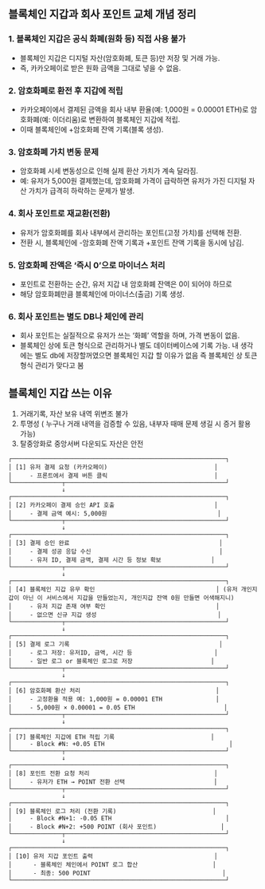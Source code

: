 ## 블록체인 지갑과 회사 포인트 교체 개념 정리
### 1. 블록체인 지갑은 공식 화폐(원화 등) 직접 사용 불가
- 블록체인 지갑은 디지털 자산(암호화폐, 토큰 등)만 저장 및 거래 가능.
- 즉, 카카오페이로 받은 원화 금액을 그대로 넣을 수 없음.

### 2. 암호화폐로 환전 후 지갑에 적립
- 카카오페이에서 결제된 금액을 회사 내부 환율(예: 1,000원 = 0.00001 ETH)로 암호화폐(예: 이더리움)로 변환하여 블록체인 지갑에 적립.
- 이때 블록체인에 +암호화폐 잔액 기록(블록 생성).

### 3. 암호화폐 가치 변동 문제
- 암호화폐 시세 변동성으로 인해 실제 환산 가치가 계속 달라짐.
- 예: 유저가 5,000원 결제했는데, 암호화폐 가격이 급락하면 유저가 가진 디지털 자산 가치가 급격히 하락하는 문제가 발생.

### 4. 회사 포인트로 재교환(전환)
- 유저가 암호화폐를 회사 내부에서 관리하는 포인트(고정 가치)를 선택해 전환.
- 전환 시, 블록체인에 -암호화폐 잔액 기록과 +포인트 잔액 기록을 동시에 남김.

### 5. 암호화폐 잔액은 ‘즉시 0’으로 마이너스 처리
- 포인트로 전환하는 순간, 유저 지갑 내 암호화폐 잔액은 0이 되어야 하므로
- 해당 암호화폐만큼 블록체인에 마이너스(출금) 기록 생성.

### 6. 회사 포인트는 별도 DB나 체인에 관리

- 회사 포인트는 실질적으로 유저가 쓰는 ‘화폐’ 역할을 하며, 가격 변동이 없음.
- 블록체인 상에 토큰 형식으로 관리하거나 별도 데이터베이스에 기록 가능. 내 생각에는 별도  db에 저장할꺼였으면 블록체인 지갑 할  이유가 없음 즉 블록체인 상 토큰형식  관리가 맞다고 봄


## 블록체인 지갑 쓰는  이유
1. 거래기록, 자산 보유 내역 위변조 불가
2. 투명성 ( 누구나 거래 내역을 검증할 수 있음, 내부자 때매 문제 생길 시 증거 활용 가능)
3. 탈중앙화로 중앙서버 다운되도 자산은 안전

```
┌────────────────────────────────────────────────────────────┐
│ [1] 유저 결제 요청 (카카오페이)                              │
│     - 프론트에서 결제 버튼 클릭                              │
└──────────────┬─────────────────────────────────────────────┘
               ↓
┌────────────────────────────────────────────────────────────┐
│ [2] 카카오페이 결제 승인 API 호출                            │
│     - 결제 금액 예시: 5,000원                               │
└──────────────┬─────────────────────────────────────────────┘
               ↓
┌────────────────────────────────────────────────────────────┐
│ [3] 결제 승인 완료                                          │
│     - 결제 성공 응답 수신                                    │
│     - 유저 ID, 결제 금액, 결제 시간 등 정보 확보              │
└──────────────┬─────────────────────────────────────────────┘
               ↓
┌────────────────────────────────────────────────────────────┐
│ [4] 블록체인 지갑 유무 확인                                  │ (유저 개인지갑이 아닌 이 서비스에서 지갑을 만들었는지, 개인지갑 잔액 0원 만들면 어색해지니)
│     - 유저 지갑 존재 여부 확인                               │
│     - 없으면 신규 지갑 생성                                  │
└──────────────┬─────────────────────────────────────────────┘
               ↓
┌────────────────────────────────────────────────────────────┐
│ [5] 결제 로그 기록                                          │
│     - 로그 저장: 유저ID, 금액, 시간 등                       │
│     - 일반 로그 or 블록체인 로그로 저장                      │
└──────────────┬─────────────────────────────────────────────┘
               ↓
┌────────────────────────────────────────────────────────────┐
│ [6] 암호화폐 환산 처리                                      │
│     - 고정환율 적용 예: 1,000원 = 0.00001 ETH               │
│     - 5,000원 × 0.00001 = 0.05 ETH                         │
└──────────────┬─────────────────────────────────────────────┘
               ↓
┌────────────────────────────────────────────────────────────┐
│ [7] 블록체인 지갑에 ETH 적립 기록                           │
│     - Block #N: +0.05 ETH                                   │
└──────────────┬─────────────────────────────────────────────┘
               ↓
┌────────────────────────────────────────────────────────────┐
│ [8] 포인트 전환 요청 처리                                   │
│     - 유저가 ETH → POINT 전환 선택                         │
└──────────────┬─────────────────────────────────────────────┘
               ↓
┌────────────────────────────────────────────────────────────┐
│ [9] 블록체인 로그 처리 (전환 기록)                           │
│     - Block #N+1: -0.05 ETH                                │
│     - Block #N+2: +500 POINT (회사 포인트)                  │
└──────────────┬─────────────────────────────────────────────┘
               ↓
┌────────────────────────────────────────────────────────────┐
│ [10] 유저 지갑 포인트 출력                                  │
│      - 블록체인 체인에서 POINT 로그 합산                     │
│      - 최종: 500 POINT                                     │
└────────────────────────────────────────────────────────────┘

```
